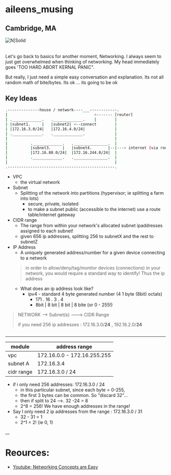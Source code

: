
# aileens_musing
## Cambridge, MA

![N|Solid](https://ca.slack-edge.com/T0495HV8H-U01AM69UW3E-ae635702c574-72)

###### 

Let's go back to basics for another moment, Networking.
I always seem to just get overwhelmed when thinking of networking.  My head immediately goes 'TOO HARD ABORT KERNAL PANIC".

But really, I just need a simple easy conversation and explanation.  Its not all random math of bite/bytes.   Its ok ... its going to be ok


## Key Ideas
```sh
.--------------house / network----___------------.
|                                      <------- [router]
| ._____________.   ._____________.    |        |
| |subnet1.     |   |subnet2| <--connect        |
| |172.16.3.0/24|   |172.16.4.0/24|             |
| ._____________.   ._____________.             |   
|                                               |
|          ._____________.   ._______________.  |
|          |subnet3.     |   |subnet4.       |--|---> internet (via route tables/internet gateway)
|          |172.16.80.0/24|  |172.16.244.0/24|  |
|          ._____________.   ._______________.  |
|                                               |
.-----------------------------------------------.
```
* VPC
    * the virtual network
* Subnet
    * Splitting of the network into partitions  (hypervisor; ie splitting a farm into lots)
        * secure, private, isolated 
        * to make a subnet public (accessible to the internet) use a route table/internet gateway
* CIDR range
    * The range from within your network's allocated subnet ipaddresses assigned to each subnet!
    * given 656 ip addresses, splitting 256 to subnetX and the rest to subnetZ
* IP Address
    * A uniquely generated address/number for a given device connecting to a network
    > in order to allow/deny/tag/monitor devices (connections) in your network, you would require a standard way to identify!  Thus the ip address
    * What does an ip address look like?
        * ipv4 - standard 4 byte generated number (4 1 byte (8bit) octals)
            * 171   .   16   .   3    .    4
            * 8bit  | 8 bit  | 8 bit  | 8 bite (or 0 - 255!)


> NETWORK --> Subnet(s) ---> CIDR Range
>
>if you need 256 ip addresses : 172.16.3.0/**24** , 192.16.2.0/**24**

## 
___ 

|  module | address range |
| -------- | ------- |
| vpc | 172.16.0.0 - 172.16.255.255 |
| subnet A | 172.16.3.4 |
| cidr range | 172.16.3.0 / 24|

* if i only need 256 addresses: 172.16.3.0 / 24
    * in this particular subnet, since each byte = 0-255, 
    * the first 3 bytes can be common.  So "discard 32"... 
    * then if split to 24 -->. 32 -24 = 8 
    * 2^8 = 256!  We have enough addresses in the range!
* Say I only need 2 ip addresses from the range : 172.16.3.0 / 31
    * 32 - 31 = 1
    * 2^1 = 2!  (ie 0, 1)

__ 
# Reources:
* [Youtube; Networking Concepts are Easy](https://www.youtube.com/watch?v=PhTn8RkF0F4)
